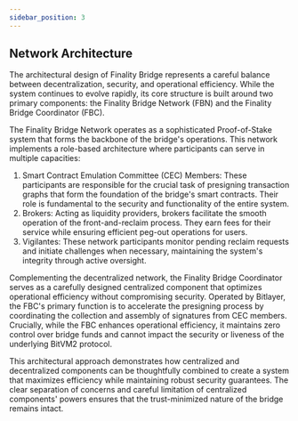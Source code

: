 ```yaml
---
sidebar_position: 3
---
```


## Network Architecture

The architectural design of Finality Bridge represents a careful balance between decentralization, security, and operational efficiency. While the system continues to evolve rapidly, its core structure is built around two primary components: the Finality Bridge Network (FBN) and the Finality Bridge Coordinator (FBC).

The Finality Bridge Network operates as a sophisticated Proof-of-Stake system that forms the backbone of the bridge's operations. This network implements a role-based architecture where participants can serve in multiple capacities:

1. Smart Contract Emulation Committee (CEC) Members: These participants are responsible for the crucial task of presigning transaction graphs that form the foundation of the bridge's smart contracts. Their role is fundamental to the security and functionality of the entire system.
2. Brokers: Acting as liquidity providers, brokers facilitate the smooth operation of the front-and-reclaim process. They earn fees for their service while ensuring efficient peg-out operations for users.
3. Vigilantes: These network participants monitor pending reclaim requests and initiate challenges when necessary, maintaining the system's integrity through active oversight.

Complementing the decentralized network, the Finality Bridge Coordinator serves as a carefully designed centralized component that optimizes operational efficiency without compromising security. Operated by Bitlayer, the FBC's primary function is to accelerate the presigning process by coordinating the collection and assembly of signatures from CEC members. Crucially, while the FBC enhances operational efficiency, it maintains zero control over bridge funds and cannot impact the security or liveness of the underlying BitVM2 protocol.

This architectural approach demonstrates how centralized and decentralized components can be thoughtfully combined to create a system that maximizes efficiency while maintaining robust security guarantees. The clear separation of concerns and careful limitation of centralized components' powers ensures that the trust-minimized nature of the bridge remains intact.
